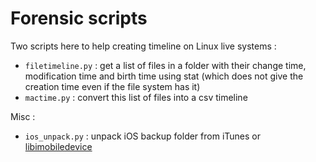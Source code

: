 # Forensic scripts

Two scripts here to help creating timeline on Linux live systems :
* `filetimeline.py` : get a list of files in a folder with their change time, modification time and birth time using stat (which does not give the creation time even if the file system has it)
* `mactime.py` : convert this list of files into a csv timeline

Misc :
* `ios_unpack.py` : unpack iOS backup folder from iTunes or [libimobiledevice](https://www.libimobiledevice.org/)

